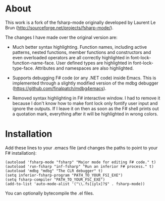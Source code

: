 # About

This work is a fork of the fsharp-mode originally developed by Laurent
Le Brun (http://sourceforge.net/projects/fsharp-mode/).

The changes I have made over the original version are:

* Much better syntax highlighting.  Function names, including active
  patterns, nested functions, member functions and constructors and
  even overloaded operators are all correctly highlighted in
  font-lock-function-name-face.  User defined types are highlighted in
  font-lock-type-face.  Attributes and namespaces are also
  highlighted.

* Supports debugging F# code (or any .NET code) inside Emacs.  This is
  implemented through a slightly modified version of the mdbg debugger
  (https://github.com/finalpatch/mdbg4emacs).

* Removed syntax highlighting in F# interactive window.  I had to
  remove it because I don't know how to make font lock only fontify
  user input and ignore the outputs.  If I leave it on then as soon as
  the F# shell prints out a quotation mark, everything after it will
  be highlighted in wrong colors.

# Installation

Add these lines to your .emacs file (and changes the paths to point to
your F# installation):

``` elisp
(autoload 'fsharp-mode "fsharp" "Major mode for editing F# code." t)
(autoload 'run-fsharp "inf-fsharp" "Run an inferior F# process." t)
(autoload 'mdbg "mdbg" "The CLR debugger" t)
(setq inferior-fsharp-program "PATH_TO_YOUR_FSI_EXE")
(setq fsharp-compiler "PATH_TO_YOUR_FSC_EXE")
(add-to-list 'auto-mode-alist '("\\.fs[iylx]?$" . fsharp-mode))
```

You can optionally bytecompile the .el files.

